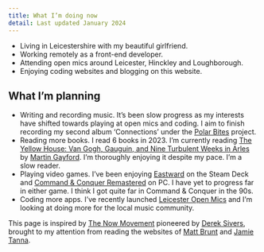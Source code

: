 ```yaml
---
title: What I’m doing now
detail: Last updated January 2024
---
```

- Living in Leicestershire with my beautiful girlfriend.
- Working remotely as a front-end developer.
- Attending open mics around Leicester, Hinckley and Loughborough.
- Enjoying coding websites and blogging on this website.

## What I’m planning

- Writing and recording music. It’s been slow progress as my interests have shifted towards playing at open mics and coding. I aim to finish recording my second album ‘Connections’ under the [Polar Bites](https://polarbites.bandcamp.com/) project.
- Reading more books. I read 6 books in 2023. I’m currently reading [The Yellow House: Van Gogh, Gauguin, and Nine Turbulent Weeks in Arles](https://www.martingayford.co.uk/books/the-yellow-house/) by [Martin Gayford](https://www.martingayford.co.uk/). I’m thoroughly enjoying it despite my pace. I’m a slow reader.
- Playing video games. I’ve been enjoying [Eastward](https://eastwardgame.com/) on the Steam Deck and [Command & Conquer Remastered](https://www.ea.com/games/command-and-conquer/command-and-conquer-remastered) on PC. I have yet to progress far in either game. I think I got quite far in Command & Conquer in the 90s.
- Coding more apps. I’ve recently launched [Leicester Open Mics](https://www.leicesteropenmics.co.uk) and I’m looking at doing more for the local music community.

This page is inspired by [The Now Movement](https://nownownow.com/about) pioneered by [Derek Sivers](https://sive.rs/), brought to my attention from reading the websites of [Matt Brunt](https://brunty.me/now/) and [Jamie Tanna](https://www.jvt.me/now/).
